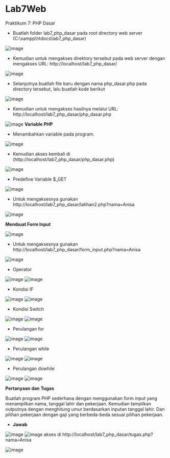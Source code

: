 # Lab7Web
Praktikum 7: PHP Dasar

- Buatlah folder lab7_php_dasar pada root directory web server (C:\xampp\htdocs\lab7_php_dasar)

![image](https://user-images.githubusercontent.com/101643559/168468730-e740af8d-9cb4-49de-8c36-5de09a92ab05.png)
- Kemudian untuk mengakses direktory tersebut pada web server dengan mengakses URL: http://localhost/lab7_php_dasar/

![image](https://user-images.githubusercontent.com/101643559/168468759-1f6e6e2d-850c-4b41-ba95-886a60da3b6c.png)

- Selanjutnya buatlah file baru dengan nama php_dasar.php pada directory tersebut, lalu buatlah kode berikut 

![image](https://user-images.githubusercontent.com/101643559/168469058-4ef32002-415b-4b3c-a152-7f3d41cd58fa.png)
- Kemudian untuk mengakses hasilnya melalui URL: http://localhost/lab7_php_dasar/php_dasar.php 

![image](https://user-images.githubusercontent.com/101643559/168469122-1bce5192-8557-4de7-a9f6-f466b65946f7.png)
**Variable PHP**

- Menambahkan variable pada program.

![image](https://user-images.githubusercontent.com/101643559/168469331-f2fece6c-088e-47b6-8926-d9c2b31f1956.png)

- Kemudian akses kembali di (http://localhost/lab7_php_dasar/php_dasar.php)

![image](https://user-images.githubusercontent.com/101643559/168469357-3b37b3d0-bbbe-4cd5-af26-b118e439f256.png)
- Predefine Variable $_GET

![image](https://user-images.githubusercontent.com/101643559/168469485-a55f2e83-edca-473c-8ab8-1f977cec8cb5.png)
- Untuk mengaksesnya gunakan http://localhost/lab7_php_dasar/latihan2.php?nama=Anisa

![image](https://user-images.githubusercontent.com/101643559/168469503-097f6a4e-1342-44c6-a816-49d42997bb0a.png)

**Membuat Form Input**

![image](https://user-images.githubusercontent.com/101643559/168470141-fb7bfbd9-b186-458c-87f7-5c874a86b982.png)
- Untuk mengaksesnya gunakan http://localhost/lab7_php_dasar/form_input.php?nama=Anisa

![image](https://user-images.githubusercontent.com/101643559/168470169-693cc786-3d02-4b49-b3a7-c556c73c0540.png)
- Operator

![image](https://user-images.githubusercontent.com/101643559/168470317-990b0a62-bc32-457d-97d2-55d6ac1e7835.png)
![image](https://user-images.githubusercontent.com/101643559/168470339-9d2d62e3-bdda-4824-b390-8c02eeb38e15.png)
- Kondisi IF

![image](https://user-images.githubusercontent.com/101643559/168470433-18c83195-f371-4b7a-adff-c6c49211ae87.png)
![image](https://user-images.githubusercontent.com/101643559/168470442-e7496f21-7213-46ea-a40d-99af8390ae4f.png)
- Kondisi Switch

![image](https://user-images.githubusercontent.com/101643559/168470539-e4f76b92-c2ef-4910-a6e7-062d8d5c1a9e.png)
![image](https://user-images.githubusercontent.com/101643559/168470700-06da160d-fa6c-4922-a028-b10e1e4e157a.png)
- Perulangan for

![image](https://user-images.githubusercontent.com/101643559/168470842-522e51ad-d735-433d-bc4a-38bfcce275bb.png)
![image](https://user-images.githubusercontent.com/101643559/168470864-6d963785-aa40-4249-b48b-0af12756e6c1.png)
- Perulangan while

![image](https://user-images.githubusercontent.com/101643559/168470937-d244398d-9533-4536-b38b-40f58516a933.png)
![image](https://user-images.githubusercontent.com/101643559/168470955-b9f698c8-0f04-44a1-b2df-c13bd7a6f268.png)
- Perulangan dowhile 

![image](https://user-images.githubusercontent.com/101643559/168471033-c0710b32-0539-46d2-b914-d59e190559e1.png)
![image](https://user-images.githubusercontent.com/101643559/168471062-082fb6ec-7e3c-481b-ad3f-fd16e2e87c30.png)

**Pertanyaan dan Tugas**

Buatlah program PHP sederhana dengan menggunakan form input yang menampilkan nama, tanggal lahir dan pekerjaan. Kemudian tampilkan outputnya dengan menghitung umur berdasarkan inputan tanggal lahir. Dan pilihan pekerjaan dengan gaji yang berbeda-beda sesuai pilihan pekerjaan.

- **Jawab**

![image](https://user-images.githubusercontent.com/101643559/168471307-f0e4620d-bf7d-4c08-89d8-b68a63cc0d96.png)
![image](https://user-images.githubusercontent.com/101643559/168471312-72910208-2ee4-479e-95b4-b71450c61c42.png)
akses di http://localhost/lab7_php_dasar/tugas.php?nama=Anisa

![image](https://user-images.githubusercontent.com/101643559/168471328-08815e4d-10e7-467d-855d-34132750fa96.png)


